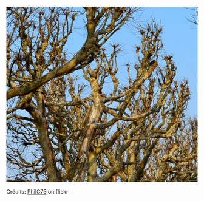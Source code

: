 ![Samuel](/images/2021-11-08.jpg)

Crédits: [PhilC75](https://www.flickr.com/people/philc75/) on flickr